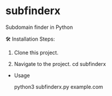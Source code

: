 # subfinderx
Subdomain finder in Python

🛠️ Installation Steps:

1. Clone this project.

2. Navigate to the project.
   cd subfinderx
   
* Usage

  python3 subfinderx.py example.com
